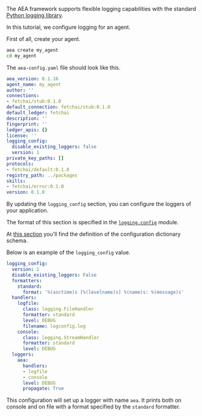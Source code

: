 The AEA framework supports flexible logging capabilities with the standard <a href="https://docs.python.org/3/library/logging.html" target=_blank>Python logging library</a>.

In this tutorial, we configure logging for an agent.

First of all, create your agent.


``` bash
aea create my_agent
cd my_agent
```

The `aea-config.yaml` file should look like this.

``` yaml
aea_version: 0.1.16
agent_name: my_agent
author: ''
connections:
- fetchai/stub:0.1.0
default_connection: fetchai/stub:0.1.0
default_ledger: fetchai
description: ''
fingerprint: ''
ledger_apis: {}
license: ''
logging_config:
  disable_existing_loggers: false
  version: 1
private_key_paths: []
protocols:
- fetchai/default:0.1.0
registry_path: ../packages
skills:
- fetchai/error:0.1.0
version: 0.1.0
```

By updating the `logging_config` section, you can configure the loggers of your application.

The format of this section is specified in the <a href="https://docs.python.org/3/library/logging.config.html" target=_blank>`logging.config`</a> module.

At <a href="https://docs.python.org/3/library/logging.config.html#configuration-dictionary-schema" target=_blank>this section</a> 
you'll find the definition of the configuration dictionary schema.

Below is an example of the `logging_config` value.

```yaml
logging_config:
  version: 1
  disable_existing_loggers: False
  formatters:
    standard:
      format: '%(asctime)s [%(levelname)s] %(name)s: %(message)s'
  handlers:
    logfile:
      class: logging.FileHandler
      formatter: standard
      level: DEBUG
      filename: logconfig.log
    console:
      class: logging.StreamHandler
      formatter: standard
      level: DEBUG
  loggers:
    aea:
      handlers:
      - logfile
      - console
      level: DEBUG
      propagate: True
```

This configuration will set up a logger with name `aea`. It prints both on console and on file with a format specified by the `standard` formatter.


<br />